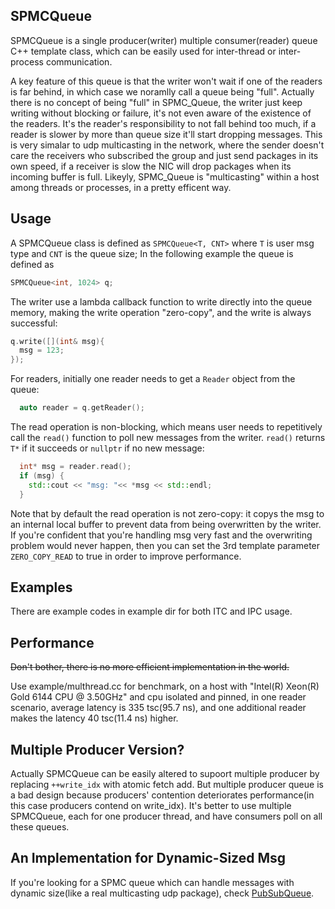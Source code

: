 ## SPMCQueue
SPMCQueue is a single producer(writer) multiple consumer(reader) queue C++ template class, which can be easily used for inter-thread or inter-process communication.

A key feature of this queue is that the writer won't wait if one of the readers is far behind, in which case we noramlly call a queue being "full". Actually there is no concept of being "full" in SPMC_Queue, the writer just keep writing without blocking or failure, it's not even aware of the existence of the readers. It's the reader's responsibility to not fall behind too much, if a reader is slower by more than queue size it'll start dropping messages. This is very simalar to udp multicasting in the network, where the sender doesn't care the receivers who subscribed the group and just send packages in its own speed, if a receiver is slow the NIC will drop packages when its incoming buffer is full. Likeyly, SPMC_Queue is "multicasting" within a host among threads or processes, in a pretty efficent way.

## Usage
A SPMCQueue class is defined as `SPMCQueue<T, CNT>` where `T` is user msg type and `CNT` is the queue size; In the following example the queue is defined as 
```c++ 
SPMCQueue<int, 1024> q;
```

The writer use a lambda callback function to write directly into the queue memory, making the write operation "zero-copy", and the write is always successful:
```c++
q.write([](int& msg){
  msg = 123;
});
```

For readers, initially one reader needs to get a `Reader` object from the queue:
```c++
  auto reader = q.getReader();
```

The read operation is non-blocking, which means user needs to repetitively call the `read()` function to poll new messages from the writer. `read()` returns `T*` if it succeeds or `nullptr` if no new message:
```c++
  int* msg = reader.read();
  if (msg) {
    std::cout << "msg: "<< *msg << std::endl;
  }
```

Note that by default the read operation is not zero-copy: it copys the msg to an internal local buffer to prevent data from being overwritten by the writer. If you're confident that you're handling msg very fast and the overwriting problem would never happen, then you can set the 3rd template parameter `ZERO_COPY_READ` to true in order to improve  performance.

## Examples
There are example codes in example dir for both ITC and IPC usage.

## Performance
~~Don't bother, there is no more efficient implementation in the world.~~

Use example/multhread.cc for benchmark, on a host with "Intel(R) Xeon(R) Gold 6144 CPU @ 3.50GHz" and cpu isolated and pinned, in one reader scenario, average latency is 335 tsc(95.7 ns), and one additional reader makes the latency 40 tsc(11.4 ns) higher.

## Multiple Producer Version?
Actually SPMCQueue can be easily altered to supoort multiple producer by replacing `++write_idx` with atomic fetch add. But multiple producer queue is a bad design because producers' contention deteriorates performance(in this case producers contend on write_idx). It's better to use multiple SPMCQueue, each for one producer thread, and have consumers poll on all these queues.

## An Implementation for Dynamic-Sized Msg
If you're looking for a SPMC queue which can handle messages with dynamic size(like a real multicasting udp package), check [PubSubQueue](https://github.com/MengRao/PubSubQueue).
